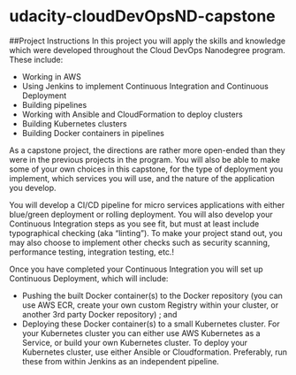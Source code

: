 # udacity-cloudDevOpsND-capstone

##Project Instructions
In this project you will apply the skills and knowledge which were developed throughout the Cloud DevOps Nanodegree program. These include:

 - Working in AWS
 - Using Jenkins to implement Continuous Integration and Continuous Deployment
 - Building pipelines
 - Working with Ansible and CloudFormation to deploy clusters
 - Building Kubernetes clusters
 - Building Docker containers in pipelines

As a capstone project, the directions are rather more open-ended than they were in the previous projects in the program. You will also be able to make some of your own choices in this capstone, for the type of deployment you implement, which services you will use, and the nature of the application you develop.

You will develop a CI/CD pipeline for micro services applications with either blue/green deployment or rolling deployment. You will also develop your Continuous Integration steps as you see fit, but must at least include typographical checking (aka “linting”). To make your project stand out, you may also choose to implement other checks such as security scanning, performance testing, integration testing, etc.!

Once you have completed your Continuous Integration you will set up Continuous Deployment, which will include:

 - Pushing the built Docker container(s) to the Docker repository (you can use AWS ECR, create your own custom Registry within your cluster, or another 3rd party Docker repository) ; and
 - Deploying these Docker container(s) to a small Kubernetes cluster. For your Kubernetes cluster you can either use AWS Kubernetes as a Service, or build your own Kubernetes cluster. To deploy your Kubernetes cluster, use either Ansible or Cloudformation. Preferably, run these from within Jenkins as an independent pipeline.
